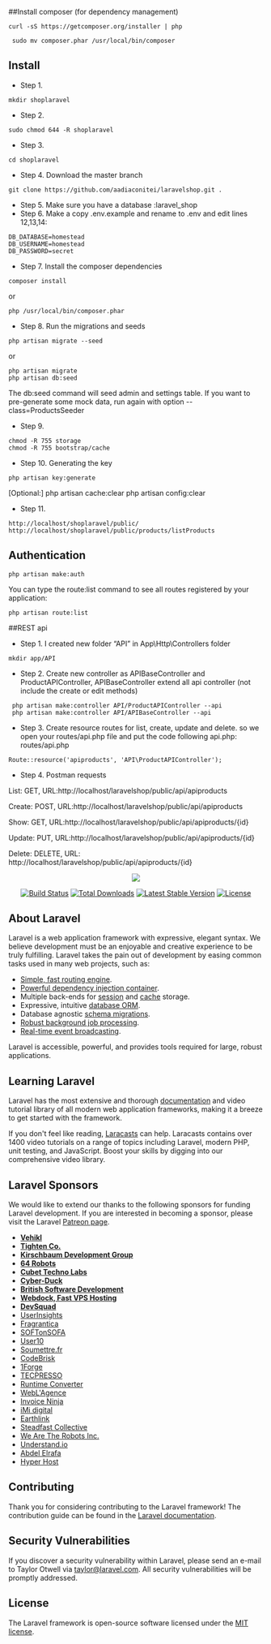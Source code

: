 ##Install composer (for dependency management)
```
curl -sS https://getcomposer.org/installer | php
```
```
 sudo mv composer.phar /usr/local/bin/composer
``` 
 

## Install
 - Step 1. 
 ```
 mkdir shoplaravel
 ```
 - Step 2. 
 ```
 sudo chmod 644 -R shoplaravel
 ```
 - Step 3. 
 ```
 cd shoplaravel
 ```
 - Step 4. Download the master branch
```
git clone https://github.com/aadiaconitei/laravelshop.git .
```
 - Step 5.  Make sure you have a database :laravel_shop
 - Step 6. Make a copy .env.example and rename to .env and edit lines 12,13,14:
```
DB_DATABASE=homestead
DB_USERNAME=homestead
DB_PASSWORD=secret
```
 - Step 7. Install the composer dependencies
```
composer install
```
or
```
php /usr/local/bin/composer.phar
```
 - Step 8. Run the migrations and seeds
```
php artisan migrate --seed
```
or
```
php artisan migrate
php artisan db:seed
```

The db:seed command will seed admin and settings table. If you want to pre-generate some mock data, run again with option --class=ProductsSeeder
 - Step 9.
```
chmod -R 755 storage
chmod -R 755 bootstrap/cache
```
 - Step 10. Generating the key
```
php artisan key:generate
```
[Optional:]
php artisan cache:clear 
php artisan config:clear

 - Step 11.
```
http://localhost/shoplaravel/public/
http://localhost/shoplaravel/public/products/listProducts
```


## Authentication

```
php artisan make:auth
```
You can type the route:list command to see all routes registered by your application:
```
php artisan route:list
```

##REST api
 - Step 1. I created new folder “API” in App\Http\Controllers folder 
```
mkdir app/API

```
 - Step 2. Create new controller as APIBaseController and ProductAPIController, APIBaseController extend all api controller
(not include the create or edit methods)
```
 php artisan make:controller API/ProductAPIController --api
 php artisan make:controller API/APIBaseController --api 
```
 - Step 3. Create resource routes for list, create, update and delete. so we open your routes/api.php file and put the code following api.php: routes/api.php
```
Route::resource('apiproducts', 'API\ProductAPIController');
```
 - Step 4. Postman requests

List: GET, URL:http://localhost/laravelshop/public/api/apiproducts

Create: POST, URL:http://localhost/laravelshop/public/api/apiproducts

Show: GET, URL:http://localhost/laravelshop/public/api/apiproducts/{id}

Update: PUT, URL:http://localhost/laravelshop/public/api/apiproducts/{id}

Delete: DELETE, URL: http://localhost/laravelshop/public/api/apiproducts/{id}

<p align="center"><img src="https://laravel.com/assets/img/components/logo-laravel.svg"></p>

<p align="center">
<a href="https://travis-ci.org/laravel/framework"><img src="https://travis-ci.org/laravel/framework.svg" alt="Build Status"></a>
<a href="https://packagist.org/packages/laravel/framework"><img src="https://poser.pugx.org/laravel/framework/d/total.svg" alt="Total Downloads"></a>
<a href="https://packagist.org/packages/laravel/framework"><img src="https://poser.pugx.org/laravel/framework/v/stable.svg" alt="Latest Stable Version"></a>
<a href="https://packagist.org/packages/laravel/framework"><img src="https://poser.pugx.org/laravel/framework/license.svg" alt="License"></a>
</p>

## About Laravel

Laravel is a web application framework with expressive, elegant syntax. We believe development must be an enjoyable and creative experience to be truly fulfilling. Laravel takes the pain out of development by easing common tasks used in many web projects, such as:

- [Simple, fast routing engine](https://laravel.com/docs/routing).
- [Powerful dependency injection container](https://laravel.com/docs/container).
- Multiple back-ends for [session](https://laravel.com/docs/session) and [cache](https://laravel.com/docs/cache) storage.
- Expressive, intuitive [database ORM](https://laravel.com/docs/eloquent).
- Database agnostic [schema migrations](https://laravel.com/docs/migrations).
- [Robust background job processing](https://laravel.com/docs/queues).
- [Real-time event broadcasting](https://laravel.com/docs/broadcasting).

Laravel is accessible, powerful, and provides tools required for large, robust applications.

## Learning Laravel

Laravel has the most extensive and thorough [documentation](https://laravel.com/docs) and video tutorial library of all modern web application frameworks, making it a breeze to get started with the framework.

If you don't feel like reading, [Laracasts](https://laracasts.com) can help. Laracasts contains over 1400 video tutorials on a range of topics including Laravel, modern PHP, unit testing, and JavaScript. Boost your skills by digging into our comprehensive video library.

## Laravel Sponsors

We would like to extend our thanks to the following sponsors for funding Laravel development. If you are interested in becoming a sponsor, please visit the Laravel [Patreon page](https://patreon.com/taylorotwell).

- **[Vehikl](https://vehikl.com/)**
- **[Tighten Co.](https://tighten.co)**
- **[Kirschbaum Development Group](https://kirschbaumdevelopment.com)**
- **[64 Robots](https://64robots.com)**
- **[Cubet Techno Labs](https://cubettech.com)**
- **[Cyber-Duck](https://cyber-duck.co.uk)**
- **[British Software Development](https://www.britishsoftware.co)**
- **[Webdock, Fast VPS Hosting](https://www.webdock.io/en)**
- **[DevSquad](https://devsquad.com)**
- [UserInsights](https://userinsights.com)
- [Fragrantica](https://www.fragrantica.com)
- [SOFTonSOFA](https://softonsofa.com/)
- [User10](https://user10.com)
- [Soumettre.fr](https://soumettre.fr/)
- [CodeBrisk](https://codebrisk.com)
- [1Forge](https://1forge.com)
- [TECPRESSO](https://tecpresso.co.jp/)
- [Runtime Converter](http://runtimeconverter.com/)
- [WebL'Agence](https://weblagence.com/)
- [Invoice Ninja](https://www.invoiceninja.com)
- [iMi digital](https://www.imi-digital.de/)
- [Earthlink](https://www.earthlink.ro/)
- [Steadfast Collective](https://steadfastcollective.com/)
- [We Are The Robots Inc.](https://watr.mx/)
- [Understand.io](https://www.understand.io/)
- [Abdel Elrafa](https://abdelelrafa.com)
- [Hyper Host](https://hyper.host)

## Contributing

Thank you for considering contributing to the Laravel framework! The contribution guide can be found in the [Laravel documentation](https://laravel.com/docs/contributions).

## Security Vulnerabilities

If you discover a security vulnerability within Laravel, please send an e-mail to Taylor Otwell via [taylor@laravel.com](mailto:taylor@laravel.com). All security vulnerabilities will be promptly addressed.

## License

The Laravel framework is open-source software licensed under the [MIT license](https://opensource.org/licenses/MIT).
